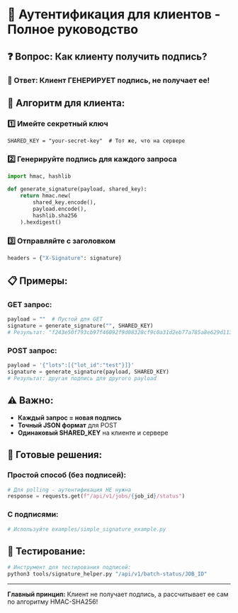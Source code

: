 # 🚀 Аутентификация для клиентов - Полное руководство

## ❓ Вопрос: Как клиенту получить подпись?

### 🎯 Ответ: Клиент ГЕНЕРИРУЕТ подпись, не получает ее!

## 🔧 Алгоритм для клиента:

### 1️⃣ Имейте секретный ключ
```
SHARED_KEY = "your-secret-key"  # Тот же, что на сервере
```

### 2️⃣ Генерируйте подпись для каждого запроса
```python
import hmac, hashlib

def generate_signature(payload, shared_key):
    return hmac.new(
        shared_key.encode(),
        payload.encode(),
        hashlib.sha256
    ).hexdigest()
```

### 3️⃣ Отправляйте с заголовком
```python
headers = {"X-Signature": signature}
```

## 📋 Примеры:

### GET запрос:
```python
payload = ""  # Пустой для GET
signature = generate_signature("", SHARED_KEY)
# Результат: "f243e50f793cb97f46092f9d08328cf9c0a31d2eb77a785a8e629d11390a4841"
```

### POST запрос:
```python
payload = '{"lots":[{"lot_id":"test"}]}'
signature = generate_signature(payload, SHARED_KEY)
# Результат: другая подпись для другого payload
```

## ⚠️ Важно:
- **Каждый запрос = новая подпись**
- **Точный JSON формат** для POST
- **Одинаковый SHARED_KEY** на клиенте и сервере

## 🎯 Готовые решения:

### Простой способ (без подписей):
```python
# Для polling - аутентификация НЕ нужна
response = requests.get(f"/api/v1/jobs/{job_id}/status")
```

### С подписями:
```python
# Используйте examples/simple_signature_example.py
```

## 🔑 Тестирование:
```bash
# Инструмент для тестирования подписей:
python3 tools/signature_helper.py "/api/v1/batch-status/JOB_ID"
```

---

**Главный принцип:** Клиент не получает подпись, а рассчитывает ее сам по алгоритму HMAC-SHA256!